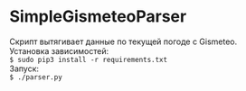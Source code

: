 # SimpleGismeteoParser
Скрипт вытягивает данные по текущей погоде с Gismeteo. \
Установка зависимостей: \
`$ sudo pip3 install -r requirements.txt` \
Запуск: \
`$ ./parser.py`
